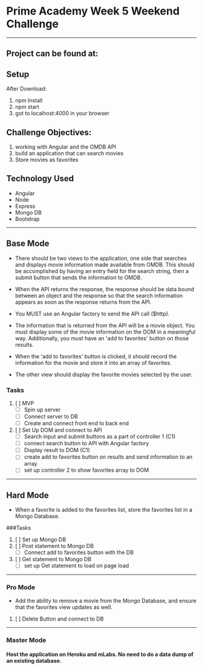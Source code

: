 # Prime Academy Week 5 Weekend Challenge

---
## Project can be found at:


## Setup


After Download:


1. npm Install
2. npm start
3. got to localhost:4000 in your browser

## Challenge Objectives:
1. working with Angular and the OMDB API
2. build an application that can search movies
3. Store movies as favorites

## Technology Used
- Angular
- Node
- Express
- Mongo DB
- Bootstrap

---

## Base Mode


* There should be two views to the application, one side that searches and displays movie information made available from OMDB. This should be accomplished by having an entry field for the search string, then a submit button that sends the information to OMDB.


* When the API returns the response, the response should be data bound between an object and the response so that the search information appears as soon as the response returns from the API.


* You MUST use an Angular factory to send the API call ($http).


* The information that is returned from the API will be a movie object. You must display some of the movie information on the DOM in a meaningful way. Additionally, you must have an 'add to favorites' button on those results.


* When the 'add to favorites' button is clicked, it should record the information for the movie and store it into an array of favorites.


* The other view should display the favorite movies selected by the user.


### Tasks
1. [ ] MVP
    - [ ] Spin up server
    - [ ] Connect server to DB
    - [ ] Create and connect front end to back end
2. [ ] Set Up DOM and connect to API
    - [ ] Search input and submit buttons as a part of controller 1 (C1)
    - [ ] connect search button to API with Angular factory
    - [ ] Display result to DOM (C1)
    - [ ] create add to favorites button on results and send information to an array
    - [ ] set up controller 2 to show favorites array to DOM

---

## Hard Mode


* When a favorite is added to the favorites list, store the favorites list in a Mongo Database.


###Tasks

1.  [ ] Set up Mongo DB
2.  [ ] Post statement to Mongo DB
    - [ ] Connect add to favorites button with the DB
3.  [ ] Get statement to Mongo DB
    - [ ] set up Get statement to load on page load

---
### Pro Mode


* Add the ability to remove a movie from the Mongo Database, and ensure that the favorites view updates as well.

1.  [ ] Delete Button and connect to DB
---
### Master Mode


#### Host the application on Heroku and mLabs. No need to do a data dump of an existing database.

